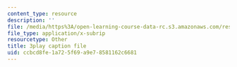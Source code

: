 ```yaml
---
content_type: resource
description: ''
file: /media/https%3A/open-learning-course-data-rc.s3.amazonaws.com/res-18-009-learn-differential-equations-up-close-with-gilbert-strang-and-cleve-moler-fall-2015/ccbcd8fe1a725f69a9e78581162c6681_nGKeHq_kRQA.vtt
file_type: application/x-subrip
resourcetype: Other
title: 3play caption file
uid: ccbcd8fe-1a72-5f69-a9e7-8581162c6681
---
```

